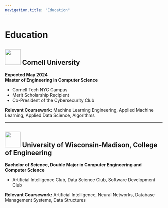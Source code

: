 ```yaml
---
navigation.title: "Education"
---
```


# Education

## <img src="/cornell_university_seal.svg" width="50" height="50"> Cornell University

**Expected May 2024**  
**Master of Engineering in Computer Science**

- Cornell Tech NYC Campus
- Merit Scholarship Recipient
- Co-President of the Cybersecurity Club

**Relevant Coursework:** Machine Learning Engineering, Applied Machine Learning, Applied Data Science, Algorithms

---

## <img src="/uw_madison_crest.png" width="50" height="50"> University of Wisconsin-Madison, College of Engineering

**Bachelor of Science, Double Major in Computer Engineering and Computer Science**

- Artificial Intelligence Club, Data Science Club, Software Development Club

**Relevant Coursework:** Artificial Intelligence, Neural Networks, Database Management Systems, Data Structures
